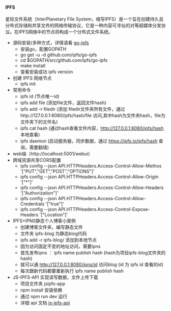 #### IPFS
星际文件系统（InterPlanetary File System，缩写IPFS）是一个旨在创建持久且分布式存储和共享文件的网络传输协议，它是一种内容可寻址的对等超媒体分发协议。在IPFS网络中的节点将构成一个分布式文件系统。

- 源码安装(多种方式，详情请看 [go-ipfs](https://github.com/ipfs/go-ipfs)
  * 安装go，配置GOPATH
  * go get -u -d github.com/ipfs/go-ipfs
  * cd $GOPATH/src/github.com/ipfs/go-ipfs
  * make install
  * 查看安装成功 ipfs version
- 创建 IPFS 网络节点
  * ipfs init
- 常用命令
  * ipfs id (节点唯一id)
  * ipfs add file (添加file文件，返回文件hash)
  * ipfs add -r filedir (添加 filedir文件夹所有文件，通过http://127.0.0.1:8080/ipfs/hash/file 访问,其中hash为文件夹hash，file为文件夹下的文件名)
  * ipfs cat hash (通过hash查看文件内容，http://127.0.0.1:8080/ipfs/hash 本地查看)
  * ipfs daemon (启动服务器，同步数据，通过 https://ipfs.io/ipfs/hash 查询，需要翻墙)
- web端（http://localhost:5001/webui）
- 跨域资源共享CORS配置
  * ipfs config --json API.HTTPHeaders.Access-Control-Allow-Methos '["PUT","GET","POST","OPTIONS"]'
  * ipfs config --json API.HTTPHeaders.Access-Control-Allow-Origin '["*"]'
  * ipfs config --json API.HTTPHeaders.Access-Control-Allow-Headers '["Authorization"]'
  * ipfs config --json API.HTTPHeaders.Access-Control-Allow-Credentials '["true"]'
  * ipfs config --json API.HTTPHeaders.Access-Control-Expose-Headers '["Location"]'
- IPFS+IPNS静态个人博客小案例
  * 创建博客文件夹，编写静态文件
  * 文件夹 ipfs-blog 为静态blog代码 
  * ipfs add -r ipfs-blog/ 添加到本地节点
  * 因为访问固定不变的地址访问，需要ipns
  * 首先发布ipns ： ipfs name publish hash (hash为项目ipfs-blog文件夹的hash)
  * 就可以通 http://127.0.0.1:8080/ipns/id 访问blog (id 为 ipfs id 查看的id)
  * 每次跟新代码都要重新执行 ipfs name publish hash
- JS-IPFS-API 实现读写数据，文件上传下载
  * 项目文件夹 jsipfs-app
  * npm install 安装依赖
  * 通过 npm run dev 运行
  * 详细 api 文档 [js-ipfs-api](https://github.com/ipfs/js-ipfs-api)